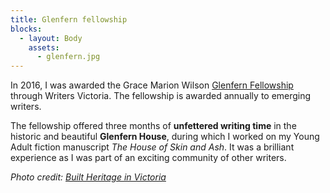 ```yaml
---
title: Glenfern fellowship
blocks:
  - layout: Body
    assets:
      - glenfern.jpg
---
```


In 2016, I was awarded the Grace Marion Wilson [Glenfern Fellowship](https://writersvictoria.org.au/support/fellowships/glenfern-fellowships) through Writers Victoria. The fellowship is awarded annually to emerging writers.

The fellowship offered three months of **unfettered writing time** in the historic and beautiful **Glenfern House**, during which I worked on my Young Adult fiction manuscript _The House of Skin and Ash_. It was a brilliant experience as I was part of an exciting community of other writers. 

_Photo credit: [Built Heritage in Victoria](https://www.instagram.com/p/BFp89TeLGiR/)_
